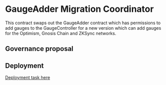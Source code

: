 # GaugeAdder Migration Coordinator

This contract swaps out the GaugeAdder contract which has permissions to add gauges to the GaugeController for a new version which can add gauges for the Optimism, Gnosis Chain and ZKSync networks.

## Governance proposal

## Deployment

[Deployment task here](../../deployments/tasks/)

